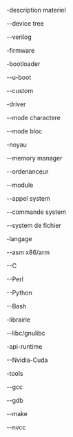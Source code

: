 -description materiel

--device tree

--verilog


-firmware


-bootloader

--u-boot

--custom


-driver

--mode charactere

--mode bloc


-noyau

--memory manager

--ordenanceur

--module

--appel system

--commande system

--system de fichier


-langage

--asm x86/arm

--C

--Perl

--Python

--Bash


-librairie

--libc/gnulibc


-api-runtime

--Nvidia-Cuda


-tools

--gcc

--gdb

--make

--nvcc
